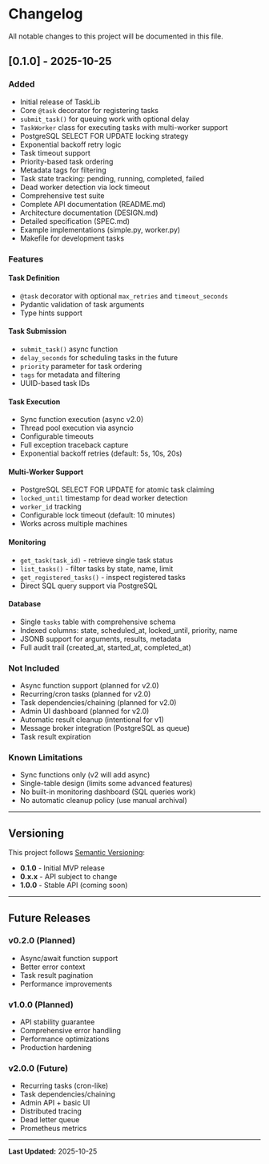 # Changelog

All notable changes to this project will be documented in this file.

## [0.1.0] - 2025-10-25

### Added
- Initial release of TaskLib
- Core `@task` decorator for registering tasks
- `submit_task()` for queuing work with optional delay
- `TaskWorker` class for executing tasks with multi-worker support
- PostgreSQL SELECT FOR UPDATE locking strategy
- Exponential backoff retry logic
- Task timeout support
- Priority-based task ordering
- Metadata tags for filtering
- Task state tracking: pending, running, completed, failed
- Dead worker detection via lock timeout
- Comprehensive test suite
- Complete API documentation (README.md)
- Architecture documentation (DESIGN.md)
- Detailed specification (SPEC.md)
- Example implementations (simple.py, worker.py)
- Makefile for development tasks

### Features

#### Task Definition
- `@task` decorator with optional `max_retries` and `timeout_seconds`
- Pydantic validation of task arguments
- Type hints support

#### Task Submission
- `submit_task()` async function
- `delay_seconds` for scheduling tasks in the future
- `priority` parameter for task ordering
- `tags` for metadata and filtering
- UUID-based task IDs

#### Task Execution
- Sync function execution (async v2.0)
- Thread pool execution via asyncio
- Configurable timeouts
- Full exception traceback capture
- Exponential backoff retries (default: 5s, 10s, 20s)

#### Multi-Worker Support
- PostgreSQL SELECT FOR UPDATE for atomic task claiming
- `locked_until` timestamp for dead worker detection
- `worker_id` tracking
- Configurable lock timeout (default: 10 minutes)
- Works across multiple machines

#### Monitoring
- `get_task(task_id)` - retrieve single task status
- `list_tasks()` - filter tasks by state, name, limit
- `get_registered_tasks()` - inspect registered tasks
- Direct SQL query support via PostgreSQL

#### Database
- Single `tasks` table with comprehensive schema
- Indexed columns: state, scheduled_at, locked_until, priority, name
- JSONB support for arguments, results, metadata
- Full audit trail (created_at, started_at, completed_at)

### Not Included
- Async function support (planned for v2.0)
- Recurring/cron tasks (planned for v2.0)
- Task dependencies/chaining (planned for v2.0)
- Admin UI dashboard (planned for v2.0)
- Automatic result cleanup (intentional for v1)
- Message broker integration (PostgreSQL as queue)
- Task result expiration

### Known Limitations
- Sync functions only (v2 will add async)
- Single-table design (limits some advanced features)
- No built-in monitoring dashboard (SQL queries work)
- No automatic cleanup policy (use manual archival)

---

## Versioning

This project follows [Semantic Versioning](https://semver.org/):

- **0.1.0** - Initial MVP release
- **0.x.x** - API subject to change
- **1.0.0** - Stable API (coming soon)

---

## Future Releases

### v0.2.0 (Planned)
- Async/await function support
- Better error context
- Task result pagination
- Performance improvements

### v1.0.0 (Planned)
- API stability guarantee
- Comprehensive error handling
- Performance optimizations
- Production hardening

### v2.0.0 (Future)
- Recurring tasks (cron-like)
- Task dependencies/chaining
- Admin API + basic UI
- Distributed tracing
- Dead letter queue
- Prometheus metrics

---

**Last Updated:** 2025-10-25
